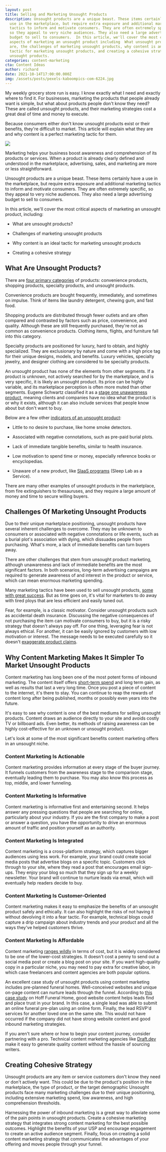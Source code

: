 ```yaml
---
layout: post
title: Selling and Marketing Unsought Products
description: Unsought products are a unique beast. These items certainly have a
  use in the marketplace, but require extra exposure and additional marketing
  tactics to inform and motivate consumers. They are often extremely specific,
  so they appeal to very niche audiences. They also need a large advertising
  budget to sell to consumers.  In this article, we'll cover the most critical
  aspects of marketing an unsought product including  What unsought products
  are, the challenges of marketing unsought products, why content is an ideal
  tactic for marketing unsought products, and creating a cohesive strategy for
  unsought products.
categories: content-marketing
cta: Content Ideas
author: richard
date: 2021-10-14T17:00:00.000Z
img: /assets/posts/pexels-kaboompics-com-6224.jpg
---
```

My weekly grocery store run is easy. I know exactly what I need and exactly where to find it. For businesses, marketing the products that people already want is simple, but what about products people don't know they need? These are called unsought products, and their marketing strategies cost a great deal of time and money to execute.

Because consumers either don't know unsought products exist or their benefits, they're difficult to market. This article will explain what they are and why content is a perfect marketing tactic for them.

![](https://lh5.googleusercontent.com/DguODN3l9S4gcXTiDVvpsMYUfA_rkUcYs9cezeEG2eA_Tk5CbH9uUkbFfvCEcvPNKF0XqJHB739QKokwl6_Pk-GqHJJ9IVS5EOzymTCsd8G6PKsEaxCK62Yaa_o0piOHoHO5Es5E=s0)

Marketing helps your business boost awareness and comprehension of its products or services. When a product is already clearly defined and understood in the marketplace, advertising, sales, and marketing are more or less straightforward.

Unsought products are a unique beast. These items certainly have a use in the marketplace, but require extra exposure and additional marketing tactics to inform and motivate consumers. They are often extremely specific, so they appeal to very niche audiences. They also need a large advertising budget to sell to consumers.

In this article, we'll cover the most critical aspects of marketing an unsought product, including:

-   What are unsought products?

-   Challenges of marketing unsought products

-   Why content is an ideal tactic for marketing unsought products

-   Creating a cohesive strategy

## What Are Unsought Products?

There are [four primary categories](https://marketing-insider.eu/4-types-of-consumer-products/) of products: convenience products, shopping products, specialty products, and unsought products.

Convenience products are bought frequently, immediately, and sometimes on impulse. Think of items like laundry detergent, chewing gum, and fast food.

Shopping products are distributed through fewer outlets and are often compared and contrasted by factors such as price, convenience, and quality. Although these are still frequently purchased, they're not as common as convenience products. Clothing items, flights, and furniture fall into this category.

Specialty products are positioned for luxury, hard to obtain, and highly specialized. They are exclusionary by nature and come with a high price tag for their unique designs, models, and benefits. Luxury vehicles, specialty jewelry, and designer clothing are considered to be specialty products.

An unsought product has none of the elements from other segments. If a product is unknown, not actively searched for by the marketplace, and is very specific, it is likely an unsought product. Its price can be highly variable, and its marketplace perception is often more muted than other segments. Eugene Schwartz classified it as a [stage one unawareness product](<https://www.copyengineer.com/post_five_levels_customer_awareness/>), meaning clients and companies have no idea what the product is or why it exists, although it can also include services that people know about but don't want to buy.

Below are a few other  [indicators of an unsought product](<https://www.marketingtutor.net/unsought-products-definition-examples/>):

-   Little to no desire to purchase, like home smoke detectors.

-   Associated with negative connotations, such as pre-paid burial plots.

-   Lack of immediate tangible benefits, similar to health insurance.

-   Low motivation to spend time or money, especially reference books or encyclopedias.

-   Unaware of a new product, like [SlaaS programs](<https://www.somnologymd.com/slaas-platform/>) (Sleep Lab as a Service).

There are many other examples of unsought products in the marketplace, from fire extinguishers to thesauruses, and they require a large amount of money and time to secure willing buyers.

<!-- signup -->

## Challenges Of Marketing Unsought Products

Due to their unique marketplace positioning, unsought products have several inherent challenges to overcome. They may be unknown to consumers or associated with negative connotations or life events, such as a burial plot's association with dying, which dissuades people from purchasing. What's more, a lack of immediate benefits can turn buyers away.

There are other challenges that stem from unsought product marketing, although unawareness and lack of immediate benefits are the most significant factors. In both scenarios, long-term advertising campaigns are required to generate awareness of and interest in the product or service, which can mean enormous marketing spending.

Many marketing tactics have been used to sell unsought products, [some with great success](<https://marketing-insider.eu/marketing-strategies-for-unsought-products/>). But as time goes on, it's vital for marketers to do away with tired ploys that are less efficient and easily tuned out.

Fear, for example, is a classic motivator. Consider unsought products such as accidental death insurance. Discussing the negative consequences of not purchasing the item can motivate consumers to buy, but it is a risky strategy that doesn't always pay off. For one thing, leveraging fear is not always ethical. For another, it can be easily ignored by customers with low motivation or interest. The message needs to be executed carefully so it doesn't [exaggerate product claims](<https://writingbydesignllc.com/2020/10/spooky-marketing-tactics-do-they-work-and-are-they-ethical/>).

## Why Content Marketing Makes It Simpler To Market Unsought Products

Content marketing has long been one of the most potent forms of inbound marketing. The content itself offers [short-term spend](<https://www.forbes.com/sites/forbesagencycouncil/2019/11/08/the-power-of-digital-content-marketing/?sh=1410e5fe6d03>) and long term gain, as well as results that last a very long time. Once you post a piece of content to the internet, it's there to stay. You can continue to reap the rewards of content long after being published, months or possibly even years into the future.

It's easy to see why content is one of the best mediums for selling unsought products. Content draws an audience directly to your site and avoids costly TV or billboard ads. Even better, its methods of raising awareness can be highly cost-effective for an unknown or unsought product.

Let's look at some of the most significant benefits content marketing offers in an unsought niche.

### Content Marketing Is Actionable

Content marketing provides information at every stage of the buyer journey. It funnels customers from the awareness stage to the comparison stage, eventually leading them to purchase. You may also know this process as top, middle, and lower funneling.

### Content Marketing Is Informative

Content marketing is informative first and entertaining second. It helps answer any pressing questions that people are searching for online, particularly about your industry. If you are the first company to make a post or answer a question, you have the opportunity to drive an enormous amount of traffic and position yourself as an authority.

### Content Marketing Is Integrated

Content marketing is a cross-platform strategy, which captures bigger audiences using less work. For example, your brand could create social media posts that advertise blogs on a specific topic. Customers click through to your site, where they read a post that encourages email sign-ups. They enjoy your blog so much that they sign up for a weekly newsletter. Your brand will continue to nurture leads via email, which will eventually help readers decide to buy.

### Content Marketing Is Customer-Oriented

Content marketing makes it easy to emphasize the benefits of an unsought product safely and ethically. It can also highlight the risks of not having it without devolving it into a fear tactic. For example, technical blogs could capture a drip campaign about industry trends and your product and all the ways they've helped customers thrive.

### Content Marketing Is Affordable

Content marketing [ranges wildly](<https://www.investisdigital.com/blog/performance-marketing/how-much-does-content-marketing-cost>) in terms of cost, but it is widely considered to be one of the lower-cost strategies. It doesn't cost a penny to send out a social media post or create a blog post on your site. If you want high-quality copy in a particular niche, you may need to pay extra for creative labor, in which case freelancers and content agencies are both popular options.

An excellent case study of unsought products using content marketing includes pre-planned funeral homes. Well-conceived websites and unique on-page content can nurture leads through the funnel. According to [this case study](<https://funeralinnovations.com/home/a-good-website-experience-generates-you-business/>) on Hoff Funeral Home, good website content helps leads find and place trust in your brand. In this case, a single lead was able to submit an online funeral pre-plan using an online form. Finally, the lead RSVP'd services for another loved one on the same site. This would not have occurred if the company did not have strong website content and good inbound marketing strategies.

If you aren't sure where or how to begin your content journey, consider partnering with a pro. Technical content marketing agencies like [Draft.dev]([Draft.dev](https://draft.dev/)) make it easy to generate quality content without the hassle of sourcing writers.

## Creating Cohesive Strategy

Unsought products are any item or service customers don't know they need or don't actively want. This could be due to the product's position in the marketplace, the type of product, or the target demographic Unsought products face many marketing challenges due to their unique positioning, including extensive marketing spend, low awareness, and high comprehension thresholds.

Harnessing the power of inbound marketing is a great way to alleviate some of the pain points in unsought products. Create a cohesive marketing strategy that integrates strong content marketing for the best possible outcomes. Highlight the benefits of your USP and encourage engagement to create an active audience segment. Finally, focus on creating a solid content marketing strategy that communicates the advantages of your offering and moves people through your funnel.